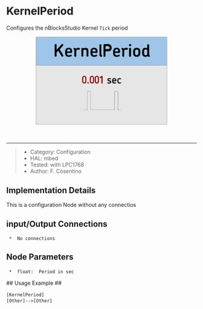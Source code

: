 # KernelPeriod

Configures the nBlocksStudio Kernel `Tick` period 
<p align="center">
<img
src="img/01.PNG"
width = 350
/>
</p>  
  

----

>  *  Category: Configuration
>  *  HAL: mbed
>  *  Tested: with LPC1768
>  *  Author: F. Cosentino

## Implementation Details
This is a configuration Node without any connectios



## input/Output Connections ##

```
 *  No connections
```

## Node Parameters ##

```
 *  float:  Period in sec

```


## Usage Example ##

```
[KernelPeriod]
[Other]-->[Other]

```




